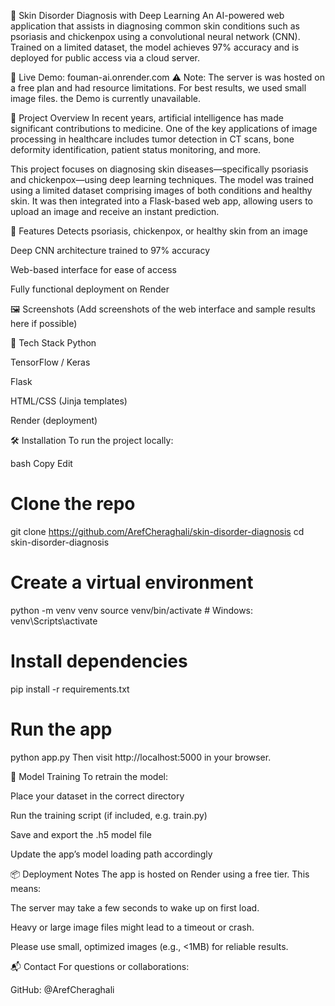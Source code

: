 🧠 Skin Disorder Diagnosis with Deep Learning
An AI-powered web application that assists in diagnosing common skin conditions such as psoriasis and chickenpox using a convolutional neural network (CNN). Trained on a limited dataset, the model achieves 97% accuracy and is deployed for public access via a cloud server.

🔗 Live Demo: fouman-ai.onrender.com
⚠️ Note: The server is was hosted on a free plan and had resource limitations. For best results, we used small image files. the Demo is currently unavailable.

📌 Project Overview
In recent years, artificial intelligence has made significant contributions to medicine. One of the key applications of image processing in healthcare includes tumor detection in CT scans, bone deformity identification, patient status monitoring, and more.

This project focuses on diagnosing skin diseases—specifically psoriasis and chickenpox—using deep learning techniques. The model was trained using a limited dataset comprising images of both conditions and healthy skin. It was then integrated into a Flask-based web app, allowing users to upload an image and receive an instant prediction.

🚀 Features
Detects psoriasis, chickenpox, or healthy skin from an image

Deep CNN architecture trained to 97% accuracy

Web-based interface for ease of access

Fully functional deployment on Render

🖼️ Screenshots
(Add screenshots of the web interface and sample results here if possible)

🧪 Tech Stack
Python

TensorFlow / Keras

Flask

HTML/CSS (Jinja templates)

Render (deployment)

🛠 Installation
To run the project locally:

bash
Copy
Edit
# Clone the repo
git clone https://github.com/ArefCheraghali/skin-disorder-diagnosis
cd skin-disorder-diagnosis

# Create a virtual environment
python -m venv venv
source venv/bin/activate  # Windows: venv\Scripts\activate

# Install dependencies
pip install -r requirements.txt

# Run the app
python app.py
Then visit http://localhost:5000 in your browser.

🧠 Model Training 
To retrain the model:

Place your dataset in the correct directory

Run the training script (if included, e.g. train.py)

Save and export the .h5 model file

Update the app’s model loading path accordingly

📦 Deployment Notes
The app is hosted on Render using a free tier. This means:

The server may take a few seconds to wake up on first load.

Heavy or large image files might lead to a timeout or crash.

Please use small, optimized images (e.g., <1MB) for reliable results.

📬 Contact
For questions or collaborations:

GitHub: @ArefCheraghali
